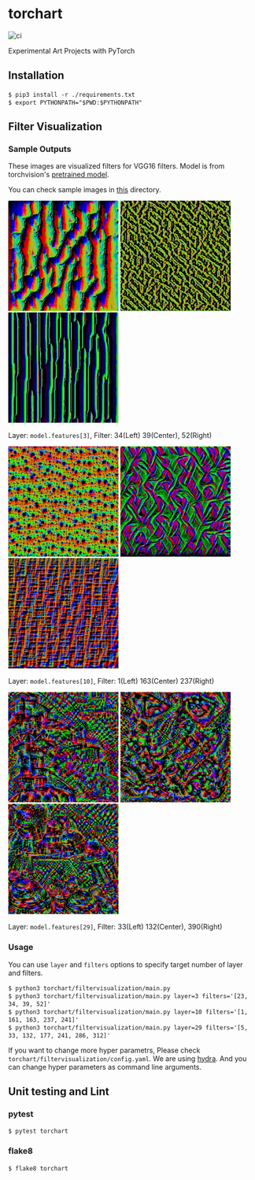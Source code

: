 # torchart

![ci](https://github.com/iizukak/torchart/workflows/ci/badge.svg?branch=main)

Experimental Art Projects with PyTorch

## Installation

```
$ pip3 install -r ./requirements.txt
$ export PYTHONPATH="$PWD:$PYTHONPATH"
```

## Filter Visualization

### Sample Outputs

These images are visualized filters for VGG16 filters.
Model is from torchvision's [pretrained model](https://pytorch.org/docs/stable/torchvision/models.html).

You can check sample images in [this](./sample_output/filtervisualization) directory.

<img src="sample_output/filtervisualization/vgg16_3_34.png" width=224px height=224px> <img src="sample_output/filtervisualization/vgg16_3_39.png" width=224px height=224px>  <img src="sample_output/filtervisualization/vgg16_3_52.png" width=224px height=224px>


Layer: `model.features[3]`, Filter: 34(Left) 39(Center), 52(Right)

<img src="sample_output/filtervisualization/vgg16_10_1.png" width=224px height=224px> <img src="sample_output/filtervisualization/vgg16_10_163.png" width=224px height=224px> <img src="sample_output/filtervisualization/vgg16_10_237.png" width=224px height=224px>

Layer: `model.features[10]`, Filter: 1(Left) 163(Center) 237(Right)

<img src="sample_output/filtervisualization/vgg16_29_33.png" width=224px height=224px> <img src="sample_output/filtervisualization/vgg16_29_132.png" width=224px height=224px> <img src="sample_output/filtervisualization/vgg16_29_390.png" width=224px height=224px>

Layer: `model.features[29]`, Filter: 33(Left) 132(Center), 390(Right)

### Usage

You can use `layer` and `filters` options to specify target number of layer and filters.

```
$ python3 torchart/filtervisualization/main.py
$ python3 torchart/filtervisualization/main.py layer=3 filters='[23, 34, 39, 52]'
$ python3 torchart/filtervisualization/main.py layer=10 filters='[1, 161, 163, 237, 241]'
$ python3 torchart/filtervisualization/main.py layer=29 filters='[5, 33, 132, 177, 241, 286, 312]'
```

If you want to change more hyper parametrs, Please check `torchart/filtervisualization/config.yaml`.
We are using [hydra](https://hydra.cc/). And you can change hyper parameters as command line arguments.


## Unit testing and Lint

### pytest

```
$ pytest torchart
```

### flake8

```
$ flake8 torchart
```
